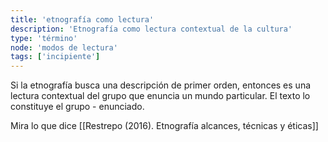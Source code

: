 ```yaml
---
title: 'etnografía como lectura'
description: 'Etnografía como lectura contextual de la cultura'
type: 'término'
node: 'modos de lectura'
tags: ['incipiente']
---
```


Si la etnografía busca una descripción de primer orden, entonces es una lectura contextual del grupo que enuncia un mundo particular. El texto lo constituye el grupo - enunciado.

Mira lo que dice [[Restrepo (2016). Etnografía alcances, técnicas y éticas]]